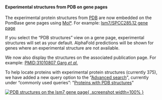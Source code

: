#### Experimental structures from PDB on gene pages
<!-- pombase_flags: frontpage -->
<!-- newsfeed_thumbnail: protein-structure.png -->

The experimental protein structures from
[PDB](https://www.ebi.ac.uk/pdbe/) are now embedded on the PomBase
gene pages using [Mol*](https://molstar.org/).  For example:
[lsm7/SPCC285.12 gene page](/gene/SPCC285.12)

If you select the “PDB structures” view on a gene page, experimental
structures will set as your default.  AlphaFold predictions will be
shown for genes where an experimental structure are not available.

We now also display the structures on the associated publication page.
For example: [PMID:31010807 Garg *et al.*](/reference/PMID:31010807)

To help locate proteins with experimental protein structures (currently
375), we have added a new query option to the
“[Advanced search](/query)", currently under “commonly used
queries”: "[Proteins with PDB structures](/results/from/id/6e8401aa-bab8-48fc-bbb7-c85d13ea10a2)"

[![PDB structures on the lsm7 gene page](assets/newsfeed/pdb_structures_lsm7_small.png){ .screenshot width=100% }](assets/newsfeed/pdb_structures_lsm7_small.png)
